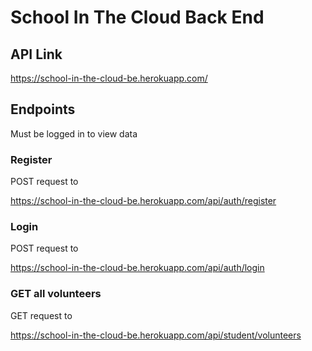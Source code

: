 # School In The Cloud Back End

## API Link
https://school-in-the-cloud-be.herokuapp.com/

## Endpoints
Must be logged in to view data

### Register
POST request to 

https://school-in-the-cloud-be.herokuapp.com/api/auth/register

### Login
POST request to 

https://school-in-the-cloud-be.herokuapp.com/api/auth/login

### GET all volunteers
GET request to

https://school-in-the-cloud-be.herokuapp.com/api/student/volunteers



